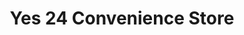 ---
title: "Yes 24 Convenience Store"
url: /auckland/yes-24-convenience-store/
shop: convenience
---